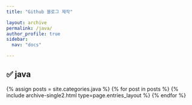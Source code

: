 ```yaml
---
title: "Github 블로그 제작"

layout: archive
permalink: /java/
author_profile: true
sidebar:
  nav: "docs"

---
```



## ✅ java

{% assign posts = site.categories.java %}
{% for post in posts %} {% include archive-single2.html type=page.entries_layout %} {% endfor %}